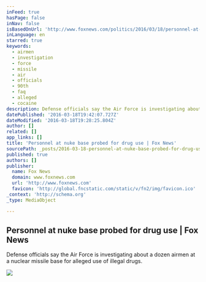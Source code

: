 ```yaml
---
inFeed: true
hasPage: false
inNav: false
isBasedOnUrl: 'http://www.foxnews.com/politics/2016/03/18/personnel-at-nuke-base-probed-for-drug-use.html'
inLanguage: en
starred: true
keywords:
  - airmen
  - investigation
  - force
  - missile
  - air
  - officials
  - 90th
  - faq
  - alleged
  - cocaine
description: Defense officials say the Air Force is investigating about a dozen airmen at a nuclear missile base for alleged use of illegal drugs.
datePublished: '2016-03-18T19:42:07.727Z'
dateModified: '2016-03-18T19:28:25.804Z'
author: []
related: []
app_links: []
title: 'Personnel at nuke base probed for drug use | Fox News'
sourcePath: _posts/2016-03-18-personnel-at-nuke-base-probed-for-drug-use-or-fox-news.md
published: true
authors: []
publisher:
  name: Fox News
  domain: www.foxnews.com
  url: 'http://www.foxnews.com'
  favicon: 'http://global.fncstatic.com/static/v/fn2/img/favicon.ico'
_context: 'http://schema.org'
_type: MediaObject

---
```

<article style=""><h1>Personnel at nuke base probed for drug use | Fox News</h1><p>Defense officials say the Air Force is investigating about a dozen airmen at a nuclear missile base for alleged use of illegal drugs.</p><img src="https://s3-us-west-2.amazonaws.com/the-grid-img/p/617b5398a589d1d55e824b84e5e9dddd0874c3c0.jpg" /></article>